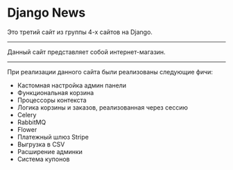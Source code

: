 # Django News

Это третий сайт из группы 4-х сайтов на Django.

------------------------------------------------

Данный сайт представляет собой интернет-магазин.

------------------------------------------------

При реализации данного сайта были реализованы следующие фичи:

* Кастомная настройка админ панели
* Функциональная корзина
* Процессоры контекста
* Логика корзины и заказов, реализованная через сессию
* Celery
* RabbitMQ
* Flower
* Платежный шлюз Stripe
* Выгрузка в CSV
* Расширение админки
* Система купонов
